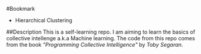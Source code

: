 #Bookmark
- Hierarchical Clustering

##Description
This is a self-learning repo. I am aiming to learn the basics of collective intellenge a.k.a Machine learning. The code from this repo comes from the book _"Programming Collective Intelligence"_ by _Toby Segaran_.

